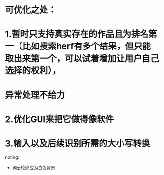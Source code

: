 # 可优化之处：
# 1.暂时只支持真实存在的作品且为排名第一（比如搜索herf有多个结果，但只能取出来第一个，可以试着增加让用户自己选择的权利），
# 异常处理不给力
# 2.优化GUI来把它做得像软件 
# 3.输入以及后续识别所需的大小写转换

noting:
 - 词云轮廓应为白色背景